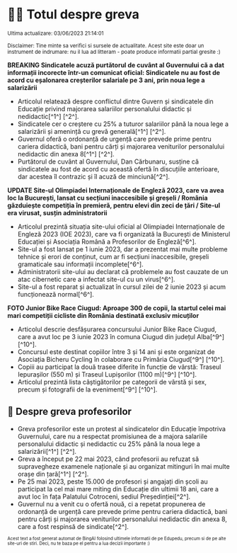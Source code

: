 # 👩‍🏫 Totul despre greva
<sub>Ultima actualizare: 03/06/2023 21:14:01</sub>

<sub>Disclaimer: Tine minte sa verifici si sursele de actualitate. Acest site este doar un instrument de indrumare: nu il lua ad litteram - poate produce informatii partial gresite :)</sub>

**BREAKING Sindicatele acuză purtătorul de cuvânt al Guvernului că a dat informații incorecte într-un comunicat oficial: Sindicatele nu au fost de acord cu eșalonarea creșterilor salariale pe 3 ani, prin noua lege a salarizării**

- Articolul relatează despre conflictul dintre Guvern și sindicatele din Educație privind majorarea salariilor personalului didactic și nedidactic[^1^] [^2^].
- Sindicatele cer o creștere cu 25% a tuturor salariilor până la noua lege a salarizării și amenință cu grevă generală[^1^] [^2^].
- Guvernul oferă o ordonanță de urgență care prevede prime pentru cariera didactică, bani pentru cărți și majorarea veniturilor personalului nedidactic din anexa 8[^1^] [^2^].
- Purtătorul de cuvânt al Guvernului, Dan Cărbunaru, susține că sindicatele au fost de acord cu această ofertă în discuțiile anterioare, dar acestea îl contrazic și îl acuză de minciună[^2^].

**UPDATE Site-ul Olimpiadei Internaționale de Engleză 2023, care va avea loc la București, lansat cu secțiuni inaccesibile și greșeli / România găzduiește competiția în premieră, pentru elevi din zeci de țări / Site-ul era virusat, susțin administratorii**

- Articolul prezintă situația site-ului oficial al Olimpiadei Internaționale de Engleză 2023 (IOE 2023), care va fi organizată la București de Ministerul Educației și Asociația Română a Profesorilor de Engleză[^6^].
- Site-ul a fost lansat pe 1 iunie 2023, dar a prezentat mai multe probleme tehnice și erori de conținut, cum ar fi secțiuni inaccesibile, greșeli gramaticale sau informații incomplete[^6^].
- Administratorii site-ului au declarat că problemele au fost cauzate de un atac cibernetic care a infectat site-ul cu un virus[^6^].
- Site-ul a fost reparat și actualizat în cursul zilei de 2 iunie 2023 și acum funcționează normal[^6^].

**FOTO Junior Bike Race Ciugud: Aproape 300 de copii, la startul celei mai mari competiții cicliste din România destinată exclusiv micuților**

- Articolul descrie desfășurarea concursului Junior Bike Race Ciugud, care a avut loc pe 3 iunie 2023 în comuna Ciugud din județul Alba[^9^] [^10^].
- Concursul este destinat copiilor între 3 și 14 ani și este organizat de Asociația Bicheru Cycling în colaborare cu Primăria Ciugud[^9^] [^10^].
- Copiii au participat la două trasee diferite în funcție de vârstă: Traseul Iepurașilor (550 m) și Traseul Lupișorilor (1100 m)[^9^] [^10^].
- Articolul prezintă lista câștigătorilor pe categorii de vârstă și sex, precum și fotografii de la eveniment[^9^] [^10^].

## 🏫 Despre greva profesorilor

- Greva profesorilor este un protest al sindicatelor din Educație împotriva Guvernului, care nu a respectat promisiunea de a majora salariile personalului didactic și nedidactic cu 25% până la noua lege a salarizării[^1^] [^2^].
- Greva a început pe 22 mai 2023, când profesorii au refuzat să supravegheze examenele naționale și au organizat mitinguri în mai multe orașe din țară[^1^] [^2^].
- Pe 25 mai 2023, peste 15.000 de profesori și angajați din școli au participat la cel mai mare miting din Educație din ultimii 18 ani, care a avut loc în fața Palatului Cotroceni, sediul Președinției[^2^].
- Guvernul nu a venit cu o ofertă nouă, ci a repetat propunerea de ordonanță de urgență care prevede prime pentru cariera didactică, bani pentru cărți și majorarea veniturilor personalului nedidactic din anexa 8, care a fost respinsă de sindicate[^2^].


<sub><sub>Acest text a fost generat automat de BingAI folosind ultimele informatii de pe Edupedu, precum si de pe alte site-uri de stiri. Deci, nu te baza pe el pentru a lua decizii importante :)</sub></sub>